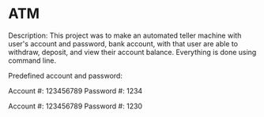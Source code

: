 # ATM

Description: This project was to make an automated teller machine with user's account and password, bank account, with that user are able to withdraw, deposit, and view their account balance. Everything is done using command line.

Predefined account and password:

Account #: 123456789 Password #: 1234

Account #: 123456789 Password #: 1230
